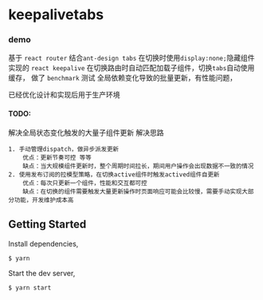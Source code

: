 # keepalivetabs

### demo
基于 `react router` 结合`ant-design tabs` 在切换时使用`display:none;`隐藏组件
实现的 `react keepalive` 在切换路由时自动匹配加载子组件，切换`tabs`自动使用缓存，
做了 `benchmark` 测试 全局依赖变化导致的批量更新，有性能问题，

已经优化设计和实现后用于生产环境

#### TODO: 
解决全局状态变化触发的大量子组件更新 解决思路

    1. 手动管理dispatch，做异步派发更新 
        优点：更新节奏可控 等等
        缺点：当大规模组件更新时，整个周期时间拉长，期间用户操作会出现数据不一致的情况
    2. 使用发布订阅的拉模型策略，在切换active组件时触发actived组件自更新
        优点：每次只更新一个组件，性能和交互都可控
        缺点：在切换的组件需要触发大量更新操作时页面响应可能会比较慢，需要手动实现大部分功能，开发维护成本高

## Getting Started

Install dependencies,

```bash
$ yarn
```

Start the dev server,

```bash
$ yarn start
```

